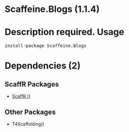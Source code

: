 ﻿Scaffeine.Blogs (1.1.4)
======
Description required.
Usage
======
<pre>install-package Scaffeine.Blogs</pre>
Dependencies (2)
=====

ScaffR Packages
------
* [ScaffR ()](https://github.com/wcpro/ScaffR/tree/master/src/ScaffR)

Other Packages
------
* T4Scaffolding()
